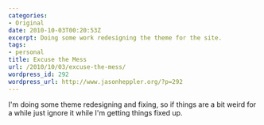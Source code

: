 ```yaml
---
categories:
- Original
date: 2010-10-03T00:20:53Z
excerpt: Doing some work redesigning the theme for the site.
tags:
- personal
title: Excuse the Mess
url: /2010/10/03/excuse-the-mess/
wordpress_id: 292
wordpress_url: http://www.jasonheppler.org/?p=292
---
```


I'm doing some theme redesigning and fixing, so if things are a bit weird for a while just ignore it while I'm getting things fixed up.
